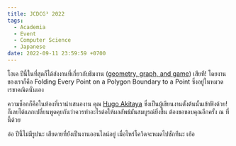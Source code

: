 ```yaml
---
title: JCDCG³ 2022
tags:
  - Academia
  - Event
  - Computer Science
  - Japanese
date: 2022-09-11 23:59:59 +0700
---
```


โอเค ปีนี้ในที่สุดก็ได้ส่งงานที่เกี่ยวกับธีมงาน ([geometry, graph, and game][ggg]) เสียที! โดยงานของเราก็คือ Folding Every Point on a Polygon Boundary to a Point ซึ่งอยู่ในหมวดเรขาคณิตนั่นเอง

ความช็อกก็คือในห้องที่เรานำเสนองาน คุณ [Hugo Akitaya][] ซึ่งเป็นผู้เขียนงานตั้งต้นนั้นเข้าฟังด้วย! ก็เลยได้แลกเปลี่ยนพูดคุยกันว่าควรทำอะไรต่อให้ผลลัพธ์มันสมบูรณ์ยิ่งขึ้น ต้องขอขอบคุณอีกครั้ง ณ ที่นี้ด้วย

อ๋อ ปีนี้ไม่มีรูปนะ เสียดายที่ยังเป็นงานออนไลน์อยู่ เมื่อไหร่โควิดจะหมดไปซักทีนะ เฮ้อ


[Hugo Akitaya]: //scholar.google.com/citations?user=DiyuQc8AAAAJ&hl=en&oi=ao

[ggg]: //www.rs.tus.ac.jp/jcdcggg/